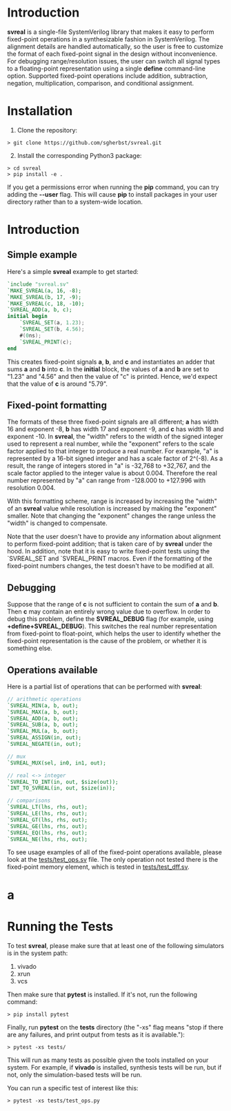 # Introduction

**svreal** is a single-file SystemVerilog library that makes it easy to perform fixed-point operations in a synthesizable fashion in SystemVerilog.  The alignment details are handled automatically, so the user is free to customize the format of each fixed-point signal in the design without inconvenience.  For debugging range/resolution issues, the user can switch all signal types to a floating-point representation using a single **define** command-line option.  Supported fixed-point operations include addition, subtraction, negation, multiplication, comparison, and conditional assignment.

# Installation

1. Clone the repository:
```shell
> git clone https://github.com/sgherbst/svreal.git
```
2. Install the corresponding Python3 package:
```shell
> cd svreal
> pip install -e .
```

If you get a permissions error when running the **pip** command, you can try adding the **--user** flag.  This will cause **pip** to install packages in your user directory rather than to a system-wide location.

# Introduction

## Simple example

Here's a simple **svreal** example to get started:
```verilog
`include "svreal.sv"
`MAKE_SVREAL(a, 16, -8);
`MAKE_SVREAL(b, 17, -9);
`MAKE_SVREAL(c, 18, -10);
`SVREAL_ADD(a, b, c);
initial begin
    `SVREAL_SET(a, 1.23);
    `SVREAL_SET(b, 4.56);
    #(0ns);
    `SVREAL_PRINT(c);
end
```
This creates fixed-point signals **a**, **b**, and **c** and instantiates an adder that sums **a** and **b** into **c**.  In the **initial** block, the values of **a** and **b** are set to "1.23" and "4.56" and then the value of "c" is printed.  Hence, we'd expect that the value of **c** is around "5.79".

## Fixed-point formatting

The formats of these three fixed-point signals are all different; **a** has width 16 and exponent -8, **b** has width 17 and exponent -9, and **c** has width 18 and exponent -10.  In **svreal**, the "width" refers to the width of the signed integer used to represent a real number, while the "exponent" refers to the scale factor applied to that integer to produce a real number.  For example, "a" is represented by a 16-bit signed integer and has a scale factor of 2^(-8).  As a result, the range of integers stored in "a" is -32,768 to +32,767, and the scale factor applied to the integer value is about 0.004.  Therefore the real number represented by "a" can range from -128.000 to +127.996 with resolution 0.004.

With this formatting scheme, range is increased by increasing the "width" of an **svreal** value while resolution is increased by making the "exponent" smaller.  Note that changing the "exponent" changes the range unless the "width" is changed to compensate.

Note that the user doesn't have to provide any information about alignment to perform fixed-point addition; that is taken care of by **svreal** under the hood.  In addition, note that it is easy to write fixed-point tests using the \`SVREAL_SET and \`SVREAL_PRINT macros.  Even if the formatting of the fixed-point numbers changes, the test doesn't have to be modified at all.

## Debugging

Suppose that the range of **c** is not sufficient to contain the sum of **a** and **b**.  Then **c** may contain an entirely wrong value due to overflow.  In order to debug this problem, define the **SVREAL_DEBUG** flag (for example, using **+define+SVREAL_DEBUG**).  This switches the real number representation from fixed-point to float-point, which helps the user to identify whether the fixed-point representation is the cause of the problem, or whether it is something else.

## Operations available

Here is a partial list of operations that can be performed with **svreal**:
```verilog
// arithmetic operations
`SVREAL_MIN(a, b, out);
`SVREAL_MAX(a, b, out);
`SVREAL_ADD(a, b, out);
`SVREAL_SUB(a, b, out);
`SVREAL_MUL(a, b, out);
`SVREAL_ASSIGN(in, out);
`SVREAL_NEGATE(in, out);

// mux
`SVREAL_MUX(sel, in0, in1, out);

// real <-> integer
`SVREAL_TO_INT(in, out, $size(out));
`INT_TO_SVREAL(in, out, $size(in));

// comparisons
`SVREAL_LT(lhs, rhs, out);
`SVREAL_LE(lhs, rhs, out);
`SVREAL_GT(lhs, rhs, out);
`SVREAL_GE(lhs, rhs, out);
`SVREAL_EQ(lhs, rhs, out);
`SVREAL_NE(lhs, rhs, out);
```

To see usage examples of all of the fixed-point operations available, please look at the [tests/test_ops.sv](tests/test_ops.sv) file.  The only operation not tested there is the fixed-point memory element, which is tested in [tests/test_dff.sv](tests/test_dff.sv).

# a

# Running the Tests

To test **svreal**, please make sure that at least one of the following simulators is in the system path: 
1. vivado
2. xrun
3. vcs

Then make sure that **pytest** is installed.  If it's not, run the following command:
```shell
> pip install pytest
```

Finally, run **pytest** on the **tests** directory (the "-xs" flag means "stop if there are any failures, and print output from tests as it is available."):
```shell
> pytest -xs tests/
```
This will run as many tests as possible given the tools installed on your system.  For example, if **vivado** is installed, synthesis tests will be run, but if not, only the simulation-based tests will be run.

You can run a specific test of interest like this:
```shell
> pytest -xs tests/test_ops.py
```
